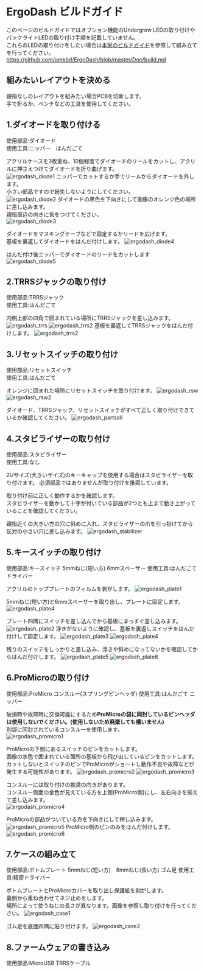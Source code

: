 # ErgoDash ビルドガイド
このページのビルドガイドではオプション機能のUndergrow LEDの取り付けやバックライトLEDの取り付け手順を記載していません。  
これらのLEDの取り付けをしたい場合は[本家のビルドガイド](https://github.com/omkbd/ErgoDash/blob/master/Doc/build.md)を参照して組み立てを行ってください。  
https://github.com/omkbd/ErgoDash/blob/master/Doc/build.md
## 組みたいレイアウトを決める

親指なしのレイアウトを組みたい場合PCBを切断します。  
手で折るか、ペンチなどの工具を使用してください。


## 1.ダイオードを取り付ける
使用部品:ダイオード  
使用工具:ニッパー　はんだごて  

アクリルケースを3枚重ね、10個程度でダイオードのリールをカットし、アクリルに押さえつけてダイオードを折り曲げます。    
![ergodash_diode1](imgs/tmp.png)
ニッパーでカットするか手でリールからダイオードを外します。  
小さい部品ですので紛失しないようにしてください。    
![ergodash_diode2](imgs/tmp.png)
ダイオードの黒色を下向きにして画像のオレンジ色の場所に差し込みます。  
親指周辺の向きに気をつけてください。  
![ergodash_diode3](imgs/ergodash_diode.png)

ダイオードをマスキングテープなどで固定するかリードを広げます。  
基板を裏返してダイオードをはんだ付けします。
![ergodash_diode4](imgs/tmp.png)

はんだ付け後ニッパーでダイオードのリードをカットします
![ergodash_diode5](imgs/tmp.png)

## 2.TRRSジャックの取り付け
使用部品:TRRSジャック  
使用工具:はんだごて  
  
内側上部の四角で囲まれている場所にTRRSジャックを差し込みます。
![ergodash_trrs](imgs/ergodash_trrs.png)
![ergodash_trrs2](imgs/tmp.png)
基板を裏返してTRRSジャックをはんだ付けします。
![ergodash_trrs2](imgs/tmp.png)

## 3.リセットスイッチの取り付け
使用部品:リセットスイッチ  
使用工具:はんだごて  
  
オレンジに囲まれた場所にリセットスイッチを取り付けます。
![ergodash_rsw](imgs/ergodash_rsw.png)
![ergodash_rsw2](imgs/tmp.png)

ダイオード、TRRSジャック、リセットスイッチがすべて正しく取り付けできているか確認してください。
![ergodash_partsall](imgs/tmp.png)

## 4.スタビライザーの取り付け
使用部品:スタビライザー  
使用工具:なし  
  
2Uサイズ(大きいサイズ)のキーキャップを使用する場合はスタビライザーを取り付けます。
必須部品ではありませんが取り付けを推奨しています。

取り付け前に正しく動作するかを確認します。  
スタビライザーを動かして十字が付いている部品が2つとも上まで動き上がっていることを確認してください。  


親指近くの大きい方の穴に斜めに入れ、スタビライザーの爪を引っ掛けてから反対の小さい穴に差し込みます。
![ergodash_stabilizer](imgs/tmp.png)
## 5.キースイッチの取り付け
使用部品:キースイッチ 5mmねじ(短い方) 6mmスペーサー
使用工具:はんだごて  ドライバー
  
アクリルのトッププレートのフィルムを剥がします。
![ergodash_plate1](imgs/tmp.png)

5mmねじ(短い方)と6mmスペーサーを取り出し、プレートに固定します。
![ergodash_plate4](imgs/tmp.png)

プレート四隅にスイッチを差し込んでから基板にまっすぐ差し込みます。
![ergodash_plate2](imgs/tmp.png)
浮きがないように確認し、基板を裏返しスイッチをはんだ付けして固定します。
![ergodash_plate3](imgs/tmp.png)
![ergodash_plate4](imgs/tmp.png)

残りのスイッチをしっかりと差し込み、浮きや斜めになってないかを確認してからはんだ付けします。
![ergodash_plate5](imgs/tmp.png)
![ergodash_plate6](imgs/tmp.png)

## 6.ProMicroの取り付け
使用部品:ProMicro コンスルー(スプリングピンヘッダ)
使用工具:はんだごて  ニッパー
  
破損時や故障時に交換可能にするため**ProMicroの袋に同封しているピンヘッダは使用しないでください。(使用しないため廃棄しても構いません)**  
別袋に同封されているコンスルーを使用します。  
![ergodash_promicro1](imgs/tmp.png)
  
ProMicroの下側にあるスイッチのピンをカットします。  
画像の水色で囲まれている箇所の基板から飛び出しているピンをカットします。  
カットしないとスイッチのピンでProMicroがショートし動作不良や故障などが発生する可能性があります。
![ergodash_promicro2](imgs/ergodash_promicro2.png)
![ergodash_promicro3](imgs/tmp.png)

コンスルーには取り付けの推奨の向きがあります。  
コンスルー側面の金色が見えている方を上側(ProMicro側)にし、左右向きを揃えて差し込みます。  
![ergodash_promicro4](imgs/tmp.png)

ProMicroの部品がついている方を下向きにして押し込みます。  
![ergodash_promicro5](imgs/tmp.png)
ProMicro側のピンのみをはんだ付けします。  
![ergodash_promicro6](imgs/tmp.png)

## 7.ケースの組み立て
使用部品:ボトムプレート 5mmねじ(短い方)　8mmねじ(長い方) ゴム足
使用工具:精密ドライバー

ボトムプレートとProMicroカバーを取り出し保護紙を剥がします。  
裏側から重ね合わせてネジ止めをします。  
場所によって使うねじの長さが異なります。画像を参照し取り付けを行ってください。
![ergodash_case1](https://github.com/omkbd/picture/raw/master/case.jpg)

ゴム足を底面四隅に貼り付けます。
![ergodash_case2](imgs/tmp.png)
## 8.ファームウェアの書き込み
使用部品:MicroUSB TRRSケーブル

